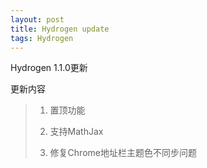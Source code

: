 ```yaml
---
layout: post
title: Hydrogen update
tags: Hydrogen
---
```


Hydrogen 1.1.0更新

更新内容
> 1. 置顶功能
>
> 2. 支持MathJax
>
> 3. 修复Chrome地址栏主题色不同步问题
